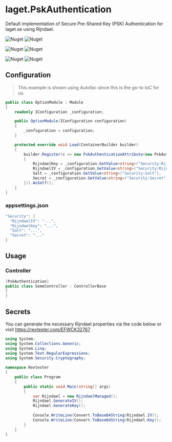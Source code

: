 # laget.PskAuthentication
Default implementation of Secure Pre-Shared Key (PSK) Authentication for laget.se using Rijndael.

![Nuget](https://img.shields.io/nuget/v/laget.PskAuthentication.Client?label=laget.PskAuthentication.Client)
![Nuget](https://img.shields.io/nuget/dt/laget.PskAuthentication.Client?label=laget.PskAuthentication.Client)

![Nuget](https://img.shields.io/nuget/v/laget.PskAuthentication.Core?label=laget.PskAuthentication.Core)
![Nuget](https://img.shields.io/nuget/dt/laget.PskAuthentication.Core?label=laget.PskAuthentication.Core)

![Nuget](https://img.shields.io/nuget/v/laget.PskAuthentication.Mvc?label=laget.PskAuthentication.Mvc)
![Nuget](https://img.shields.io/nuget/dt/laget.PskAuthentication.Mvc?label=laget.PskAuthentication.Mvc)

## Configuration
> This example is shown using Autofac since this is the go-to IoC for us.
```c#
public class OptionModule : Module
{
    readonly IConfiguration _configuration;

    public OptionModule(IConfiguration configuration)
    {
        _configuration = configuration;
    }

    protected override void Load(ContainerBuilder builder)
    {
        builder.Register(c => new PskAuthenticationAttribute(new PskAuthenticationOptions
        {
            RijndaelKey = _configuration.GetValue<string>("Security:RijndaelKey"),
            RijndaelIV = _configuration.GetValue<string>("Security:RijndaelIV"),
            Salt = _configuration.GetValue<string>("Security:Salt"),
            Secret = _configuration.GetValue<string>("Security:Secret")
        })).AsSelf();
    }
}
```

### appsettings.json
```c#
"Security": {
  "RijndaelIV": "...",
  "RijndaelKey": "...",
  "Salt": "...",
  "Secret": "..."
}
```

## Usage
### Controller
```c#
[PskAuthentication]
public class SomeController : ControllerBase
{
}
```

## Secrets
You can generate the necessary Rijndael properties via the code below or visit https://rextester.com/EFWCK32767

```c#
using System;
using System.Collections.Generic;
using System.Linq;
using System.Text.RegularExpressions;
using System.Security.Cryptography;
    
namespace Rextester
{
    public class Program
    {
        public static void Main(string[] args)
        {
            var Rijndael = new RijndaelManaged();
            Rijndael.GenerateIV();
            Rijndael.GenerateKey();
            
            Console.WriteLine(Convert.ToBase64String(Rijndael.IV));
            Console.WriteLine(Convert.ToBase64String(Rijndael.Key));
        }
    }
}
```
